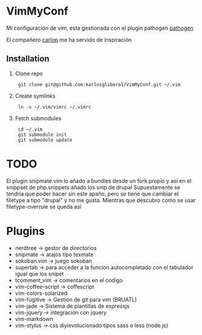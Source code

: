 VimMyConf
=========

Mi configuración de vim, esta gestionada con el plugin pathogen
[pathogen](http://www.vim.org/scripts/script.php?script_id=2332)

El compañero [carlop](https://github.com/carlop/) me ha servido de inspiración 

Installation
---------

1. Clone repo

        git clone git@github.com:karlosgliberal/VimMyConf.git ~/.vim

2. Create symlinks

        ln -s ~/.vim/vimrc ~/.vimrc

3. Fetch submodules

        cd ~/.vim
        git submodule init
        git submodule update

TODO
====

El plugin snipmate.vim lo añado a bundles desde un fork propio y asi en el snippset de php.snippets añado los snip de drupal
Supuestamente se tendria que poder hacer sin este apaño, pero se tiene que cambiar el filetype a tipo "drupal" y no me gusta.
Mientras que descubro como se usar filetype-overrule se queda así

Plugins
=======

* nerdtree -> gestor de directorios  
* snipmate -> atajos tipo texmate
* sokoban.vim -> juego sokoban
* supertab -> para acceder a la funcion autocompletado con el tabulador igual que los snipet
* tcomment_vim -> comentarios en el codigo
* vim-coffee-script -> coffescript
* vim-colors-solarized 
* vim-fugitive -> Gestión de git para vim (BRUATL)
* vim-jade -> Sistema de plantillas de expressjs
* vim-jquery -> integración con jquery
* vim-markdown 
* vim-stylus -> css diyievolucionado tipos sass o less (node.js)

